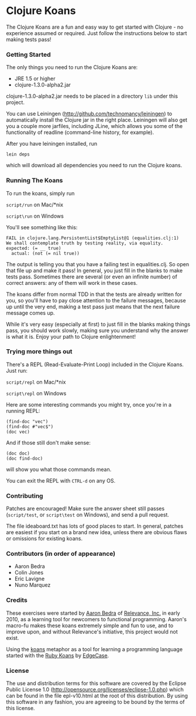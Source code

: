 # Clojure Koans

The Clojure Koans are a fun and easy way to get started with Clojure - no
experience assumed or required.  Just follow the instructions below to start
making tests pass!


### Getting Started

The only things you need to run the Clojure Koans are:

- JRE 1.5 or higher
- clojure-1.3.0-alpha2.jar

clojure-1.3.0-alpha2.jar needs to be placed in a directory `lib` under this
project.

You can use Leiningen (http://github.com/technomancy/leiningen) to
automatically install the Clojure jar in the right place. Leiningen will also
get you a couple more jarfiles, including JLine, which allows you some of the
functionality of readline (command-line history, for example).

After you have leiningen installed, run

`lein deps`

which will download all dependencies you need to run the Clojure koans.


### Running The Koans

To run the koans, simply run

`script/run` on Mac/\*nix

`script\run` on Windows

You'll see something like this:

    FAIL in clojure.lang.PersistentList$EmptyList@1 (equalities.clj:1)
    We shall contemplate truth by testing reality, via equality.
    expected: (= __ true)
      actual: (not (= nil true))

The output is telling you that you have a failing test in equalities.clj.
So open that file up and make it pass!  In general, you just fill in the
blanks to make tests pass.  Sometimes there are several (or even an infinite
number) of correct answers: any of them will work in these cases.

The koans differ from normal TDD in that the tests are already written for you,
so you'll have to pay close attention to the failure messages, because up until
the very end, making a test pass just means that the next failure message comes
up.

While it's very easy (especially at first) to just fill in the blanks making
things pass, you should work slowly, making sure you understand why the answer
is what it is.  Enjoy your path to Clojure enlightenment!


### Trying more things out

There's a REPL (Read-Evaluate-Print Loop) included in the Clojure Koans. Just
run:

`script/repl` on Mac/\*nix

`script\repl` on Windows

Here are some interesting commands you might try, once you're in a running REPL:

    (find-doc "vec")
    (find-doc #"vec$")
    (doc vec)

And if those still don't make sense:

    (doc doc)
    (doc find-doc)

will show you what those commands mean.

You can exit the REPL with `CTRL-d` on any OS.


### Contributing

Patches are encouraged!  Make sure the answer sheet still passes (`script/test`,
or `script\test` on Windows), and send a pull request.

The file ideaboard.txt has lots of good places to start.  In general, patches are
easiest if you start on a brand new idea, unless there are obvious flaws or
omissions for existing koans.


### Contributors (in order of appearance)

- Aaron Bedra
- Colin Jones
- Eric Lavigne
- Nuno Marquez


### Credits

These exercises were started by [Aaron Bedra](http://github.com/abedra) of
[Relevance, Inc.](http://github.com/relevance) in early 2010, as a learning
tool for newcomers to functional programming. Aaron's macro-fu makes these
koans extremely simple and fun to use, and to improve upon, and without
Relevance's initiative, this project would not exist.

Using the [koans](http://en.wikipedia.org/wiki/koan) metaphor as a tool for
learning a programming language started with the
[Ruby Koans](http://rubykoans.com) by [EdgeCase](http://github.com/edgecase).


### License

The use and distribution terms for this software are covered by the
Eclipse Public License 1.0 (http://opensource.org/licenses/eclipse-1.0.php)
which can be found in the file epl-v10.html at the root of this distribution.
By using this software in any fashion, you are agreeing to be bound by
the terms of this license.

